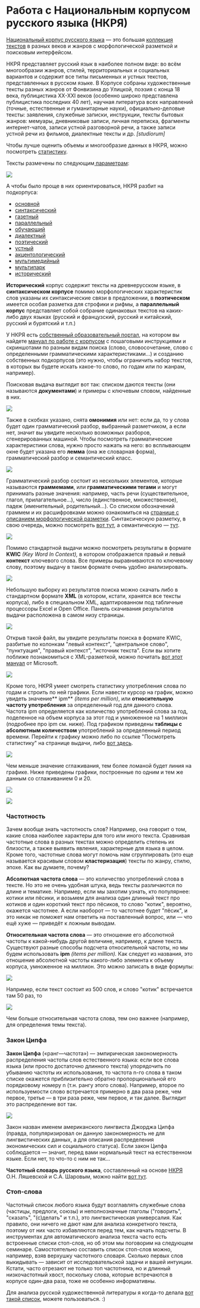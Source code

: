 # Работа с Национальным корпусом русского языка \(НКРЯ\)

[Национальный корпус русского языка](http://www.ruscorpora.ru/) — это большая [коллекция текстов](http://ruscorpora.ru/corpora-structure.html) в разных веков и жанров с морфологической разметкой и поисковым интерфейсом.

НКРЯ представляет русский язык в наиболее полном виде: во всём многообразии жанров, стилей, территориальных и социальных вариантов и содержит все типы письменных и устных текстов, представленных в русском языке. В Корпусе собраны художественные тексты разных жанров от Фонвизина до Улицкой, поэзия с конца 18 века, публицистика XX-XXI веков (особенно широко представлена публицистика последних 40 лет\), научная литература всех направлений (точные, естественные и гуманитарные науки), официально-деловые тексты: заявления, служебные записки, инструкции, тексты бытовых жанров: мемуары, дневниковые записи, личная переписка, фрагменты интернет-чатов, записи устной разговорной речи, а также записи устной речи из фильмов, диалектные тексты и др. _[studiorum]_

Чтобы лучше оценить объемы и многообразие данных в НКРЯ, можно посмотреть [статистику](http://ruscorpora.ru/corpora-stat.html).

Тексты размечены по следующим[ параметрам](http://ruscorpora.ru/corpora-parameter.html):

![](/assets/rnc1.png)

А чтобы было проще в них ориентироваться, НКРЯ разбит на подкорпуса:

* [основной](http://ruscorpora.ru/search-main.html)
* [синтаксический](http://www.ruscorpora.ru/search-syntax.html) 
* [газетный](http://www.ruscorpora.ru/search-paper.html)
* [параллельный](http://www.ruscorpora.ru/search-para.html)
* [обучающий](http://www.ruscorpora.ru/search-school.html)
* [диалектный](http://www.ruscorpora.ru/search-dialect.html)
* [поэтический](http://www.ruscorpora.ru/search-poetic.html)
* [устный](http://www.ruscorpora.ru/search-spoken.html)
* [акцентологический](http://www.ruscorpora.ru/search-accent.html)
* [мультимедийный](http://www.ruscorpora.ru/search-murco.html)
* [мультипарк](http://www.ruscorpora.ru/search-multiparc.html)
* [исторический](http://www.ruscorpora.ru/search-old_rus.html)

**Исторический** корпус содержит тексты на древнерусском языке, в **синтаксическом корпусе** помимо морфологических характеристик слов указаны их синтаксические связи в предложении, в **поэтическом** имеется особая разметка для строфики и рифмы, а **параллельный корпус** представляет собой собрание одинаковых текстов на каких-либо двух языках (русский и французский, русский и китайский, русский и бурятский и т.п.)

У НКРЯ есть [собственный образовательный портал](http://studiorum-ruscorpora.ru/), на котором вы найдете [мануал по работе с корпусом](http://studiorum-ruscorpora.ru/help/) с пошаговыми инструкциями и скриншотами по разным видам поиска (слово, словосочетание, слово с определенными грамматическими характеристиками...) и созданию собственных подкорпусов (это нужно, чтобы ограничить набор текстов, в которых вы будете искать какое-то слово, по годам или по жанрам, например).

Поисковая выдача выглядит вот так: списком даются тексты (они называются **документами**) и примеры с ключевым словом, найденные в них.

![](/assets/rnc22.png)

Также в скобках указано, снята **омонимия** или нет: если да, то у слова будет один грамматический разбор, выбранный разметчиком, а если нет, значит вы увидите несколько возможных разборов, сгенерированных машиной. Чтобы посмотреть грамматические характеристики слова, нужно просто нажать на него: во всплывающем окне будет указана его **лемма** (она же словарная форма), грамматический разбор и семантический класс.

![](/assets/rnc3.png)

Грамматический разбор состоит из нескольких элементов, которые называются **граммемами**, или **грамматическими тегами** и могут принимать разные значения: например, часть речи (существительное, глагол, прилагательное...), число (единственное, множественное), падеж (именительный, родительный...). Со списком обозначений граммем и их расшифровками можно ознакомиться на [странице с описанием морфологической разметки](http://ruscorpora.ru/corpora-morph.html). Синтаксическую разметку, в свою очередь, можно посмотреть [вот тут](http://ruscorpora.ru/instruction-syntax.html), а семантическую — [тут](http://ruscorpora.ru/corpora-sem.html).

![](/assets/rnc4.png)

Помимо стандартной выдачи можно посмотреть результаты в формате **KWIC** _(Key Word In Context),_ в котором отображается правый и левый **контекст** ключевого слова. Все примеры выравниваются по ключевому слову, поэтому выдачу в таком формате очень удобно анализировать.

![](/assets/rnc5.png)

Небольшую выборку из результатов поиска можно скачать либо в стандартном формате **XML** (в котором, кстати, хранятся все тексты корпуса), либо в специальном XML, адаптированном под табличные процессоры Excel и Open Office. Панель скачивания результатов выдачи расположена в самом низу страницы.

![](/assets/rnc6.png)

Открыв такой файл, вы увидите результаты поиска в формате KWIC, разбитые по колонкам "левый контекст", "центральное слово", "пунктуация", "правый контекст", "источник текста". Если вы хотите поближе познакомиться с XML-разметкой, можно почитать [вот этот мануал](https://support.office.com/ru-ru/article/XML-для-начинающих-A87D234D-4C2E-4409-9CBC-45E4EB857D44) от Microsoft.

![](/assets/rnc7.png)

Кроме того, НКРЯ умеет смотреть статистику употребления слова по годам и строить по ней графики. Если навести курсор на график, можно увидеть значение** ipm** _\(items per million\)_, или **относительную частоту употребления** за определенный год для данного слова. Частота ipm определяется как количество употреблений слова за год, поделенное на объем корпуса за этот год и умноженное на 1 миллион (подробнее про ipm см. ниже). Под графиком приведены **таблицы с абсолютным количеством** употреблений за определенный период времени. Перейти к графику можно либо по ссылке "Посмотреть статистику" на странице выдачи, либо [вот здесь](http://ruscorpora.ru/ngram.html).

![](/assets/rnc8.png)

Чем меньше значение сглаживания, тем более ломаной будет линия на графике. Ниже приведены графики, построенные по одним и тем же данным со сглаживанием 0 и 20.

![](/assets/rnc9.png)

![](/assets/rnc10.png)

### Частотность

Зачем вообще знать частотность слов? Например, она говорит о том, какие слова наиболее характеры для того или иного текста. Сравнивая частотные слова в разных текстах можно определить степень их близости, а также выявить явления, характерные для языка в целом. Кроме того, частотные слова могут помочь нам сгруппировать (это еще называется красивым словом **кластеризация**) тексты по жанру, стилю, эпохе. Как вы думаете, почему?

**Абсолютная частота слова** — это количество употреблений слова в тексте. Но это не очень удобная штука, ведь тексты различаются по длине и тематике. Например, если мы захотим узнать, кто популярнее: котики или пёсики, и возьмем для анализа один длинный текст про котиков и один короткий текст про пёсиков, то слово "котик", вероятно, окажется частотнее. А если наоборот — то частотнее будет "пёсик", и это никак не поможет нам ответить на поставленный вопрос, или — что ещё хуже — приведёт к ложным выводам.

**Относительная частота слова** — это отношение его абсолютной частоты к какой-нибудь другой величине, например, к длине текста. Существуют разные способы подсчета относительной частоты, но мы будем использовать **ipm** *(items per million).* Как следует из названия, это отношение абсолютной частоты какого-либо элемента к объему корпуса, умноженное на миллион. Это можно записать в виде формулы:

![](/assets/ipm1.png)

Например, если текст состоит из 500 слов, и слово "котик" встречается там 50 раз, то 

![](/assets/ipm2.png)

Чем больше относительная частота слова, тем оно важнее (например, для определения темы текста).

### Закон Ципфа

**Закон Ципфа** («ранг—частота») — эмпирическая закономерность распределения частоты слов естественного языка: если все слова языка (или просто достаточно длинного текста) упорядочить по убыванию частоты их использования, то частота n-го слова в таком списке окажется приблизительно обратно пропорциональной его порядковому номеру n (т.н. рангу этого слова). Например, второе по используемости слово встречается примерно в два раза реже, чем первое, третье — в три раза реже, чем первое, и так далее. Выглядит это распределение вот так.


![](https://i.pics.livejournal.com/eponim2008/17443609/234916/234916_original.jpg)

Закон назван именем американского лингвиста Джорджа Ципфа (правда, популяризировал он данную закономерность не для лингвистических данных, а для описания распределения экономических сил и социального статуса). Если закон Ципфа соблюдается — значит, перед вами нормальный текст на естественном языке. Если нет, то что-то с ним не так... 

**Частотный словарь русского языка**, составленный на основе [НКРЯ](http://ruscorpora.ru/search-main.html) О.Н. Ляшевской и С.А. Шаровым, можно найти [вот тут](http://dict.ruslang.ru/freq.php).

### Стоп-слова

Частотный список любого языка будут возглавлять служебные слова (частицы, предлоги, союзы) и неполнозначные глаголы ("говорить", "сказать", "(с)делать" и т.п.), это лингвистическая универсалия. Как правило, они ничего не дают нам для анализа конкретного текста, поэтому от них часто избавляются перед тем, как начать подсчеты. В инструментах для автоматического анализа текста часто есть встроенные списки стоп-слов, но об этом мы поговорим на следующем семинаре. Самостоятельно составить список стоп-слов можно, например, взяв верхушку частотного словаря. Сколько первых слов выкидывать — зависит от исследовательской задачи и вашей интуиции. Кстати, часто отрезают не только топ частотника, но и длинный низкочастотный хвост, поскольку слова, которые встречаются в корпусе один-два раза, тоже не особенно информативны. 

Для анализа русской художественной литературы я когда-то делала [вот такой список](https://www.dropbox.com/s/onmfg7gztfddyxl/rus_stopwords.txt?dl=0), можете пользоваться. :)
